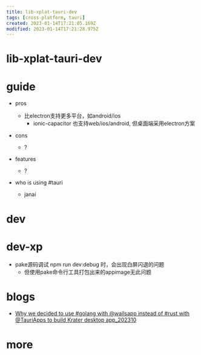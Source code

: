 ```yaml
---
title: lib-xplat-tauri-dev
tags: [cross-platform, tauri]
created: 2023-01-14T17:21:05.169Z
modified: 2023-01-14T17:21:28.975Z
---
```


# lib-xplat-tauri-dev

# guide
- pros
  - 比electron支持更多平台，如android/ios
    - ionic-capacitor 也支持web/ios/android, 但桌面端采用electron方案

- cons
  - ?

- features
  - ?

- who is using #tauri
  - janai
# dev

# dev-xp

- pake源码调试 npm run dev:debug 时，会出现白屏闪退的问题
  - 但使用pake命令行工具打包出来的appimage无此问题
# blogs
- [Why we decided to use #golang with @wailsapp instead of #rust with @TauriApps to build Krater desktop app_202310](https://blog.moonguard.dev/why-golang-instead-of-rust-to-develop-the-krater-desktop-app)
# more
